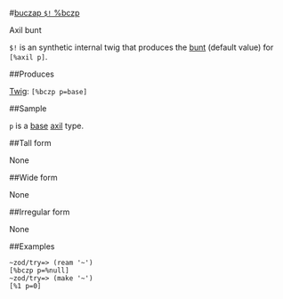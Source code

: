 #[buczap `$!` %bczp](#bczp)

Axil bunt

`$!` is an synthetic internal twig that produces the [bunt]() (default value) for `[%axil p]`. 

##Produces

[Twig](): `[%bczp p=base]`

##Sample

`p` is a [base]() [axil]() type.

##Tall form

None

##Wide form

None

##Irregular form

None

##Examples

    ~zod/try=> (ream '~')
    [%bczp p=%null]
    ~zod/try=> (make '~')
    [%1 p=0]

